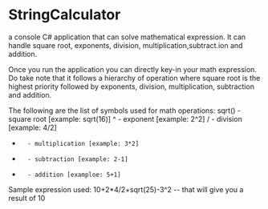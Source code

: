 # StringCalculator
a console C# application that can solve mathematical expression. It can handle square root, exponents, division, multiplication,subtract.ion
and addition.

Once you run the application you can directly  key-in your math expression. Do take note that it follows a hierarchy of operation where
square root is the highest priority followed by exponents, division, multiplication, subtraction and addition.

The following are the list of symbols used for math operations:
sqrt()  - square root [example: sqrt(16)]
^       - exponent [example: 2^2]
/       - division [example: 4/2]
*       - multiplication [example: 3*2]
-       - subtraction [example: 2-1]
+       - addition [examploe: 5+1]

Sample expression used:
10+2*4/2+sqrt(25)-3^2
 -- that will give you a result of 10
